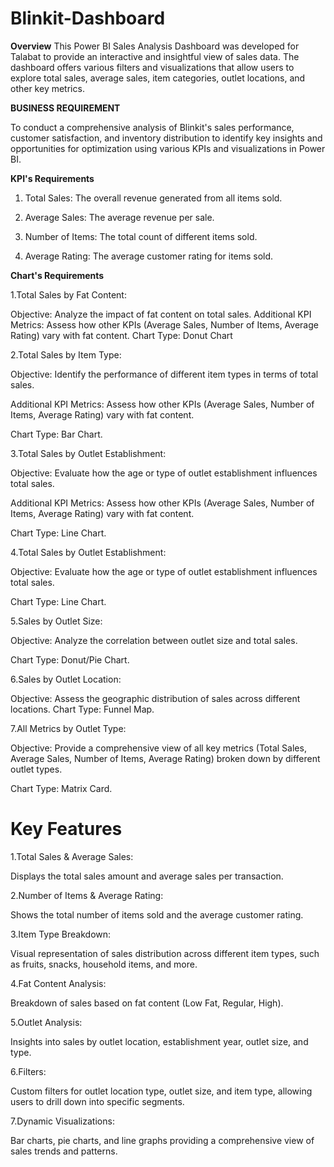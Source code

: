 # Blinkit-Dashboard

**Overview**
This Power BI Sales Analysis Dashboard was developed for Talabat to provide an interactive and insightful view of sales data. The dashboard offers various filters and visualizations that allow users to explore total sales, average sales, item categories, outlet locations, and other key metrics.

**BUSINESS REQUIREMENT**

To conduct a comprehensive analysis of Blinkit's sales performance, customer satisfaction, and inventory distribution to identify key insights and opportunities for optimization using various KPIs and visualizations in Power BI.

**KPI's Requirements**

1. Total Sales: The overall revenue generated from all items sold.

2. Average Sales: The average revenue per sale.

3. Number of Items: The total count of different items sold.

4. Average Rating: The average customer rating for items sold.

**Chart's Requirements**

1.Total Sales by Fat Content:

Objective: Analyze the impact of fat content on total sales.
Additional KPI Metrics: Assess how other KPIs (Average Sales, Number of Items, Average Rating) vary with fat content.
Chart Type: Donut Chart

2.Total Sales by Item Type:

Objective: Identify the performance of different item types in terms of total sales.

Additional KPI Metrics: Assess how other KPIs (Average Sales, Number of Items, Average Rating) vary with fat content.

Chart Type: Bar Chart.

3.Total Sales by Outlet Establishment:

Objective: Evaluate how the age or type of outlet establishment influences total sales.

Additional KPI Metrics: Assess how other KPIs (Average Sales, Number of Items, Average Rating) vary with fat content.

Chart Type: Line Chart. 

4.Total Sales by Outlet Establishment:

Objective: Evaluate how the age or type of outlet establishment influences total sales.

Chart Type: Line Chart. 

5.Sales by Outlet Size:

Objective: Analyze the correlation between outlet size and total sales.

Chart Type: Donut/Pie Chart.

6.Sales by Outlet Location:

Objective: Assess the geographic distribution of sales across different locations.
Chart Type: Funnel Map. 

7.All Metrics by Outlet Type:

Objective: Provide a comprehensive view of all key metrics (Total Sales, Average Sales, Number of Items, Average Rating) broken down by different outlet types.

Chart Type: Matrix Card. 

# Key Features
1.Total Sales & Average Sales:

Displays the total sales amount and average sales per transaction.

2.Number of Items & Average Rating:

Shows the total number of items sold and the average customer rating.

3.Item Type Breakdown:

Visual representation of sales distribution across different item types, such as fruits, snacks, household items, and more.

4.Fat Content Analysis:

Breakdown of sales based on fat content (Low Fat, Regular, High).

5.Outlet Analysis:

Insights into sales by outlet location, establishment year, outlet size, and type.

6.Filters:

Custom filters for outlet location type, outlet size, and item type, allowing users to drill down into specific segments.

7.Dynamic Visualizations:

Bar charts, pie charts, and line graphs providing a comprehensive view of sales trends and patterns.


